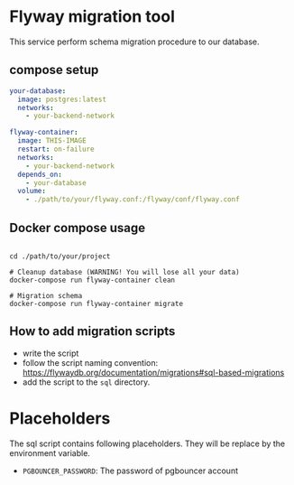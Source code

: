 # Flyway migration tool

This service perform schema migration procedure to our database.

## compose setup

```yml
your-database:
  image: postgres:latest
  networks:
    - your-backend-network

flyway-container:
  image: THIS-IMAGE
  restart: on-failure
  networks:
    - your-backend-network
  depends_on:
    - your-database
  volume:
    - ./path/to/your/flyway.conf:/flyway/conf/flyway.conf
```

## Docker compose usage

```shell

cd ./path/to/your/project

# Cleanup database (WARNING! You will lose all your data)
docker-compose run flyway-container clean

# Migration schema
docker-compose run flyway-container migrate
```

## How to add migration scripts

- write the script
- follow the script naming convention: https://flywaydb.org/documentation/migrations#sql-based-migrations
- add the script to the `sql` directory.

# Placeholders

The sql script contains following placeholders. They will be replace by the environment variable.

- `PGBOUNCER_PASSWORD`: The password of pgbouncer account
